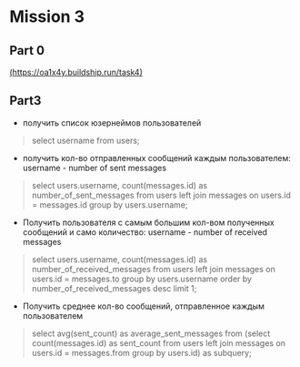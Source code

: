 # Mission 3

## Part 0

[(https://oa1x4y.buildship.run/task4)](https://drive.google.com/file/d/1feBLBhLcAuk2CHnC7CCcyk1eszn-b65m/view?usp=sharing)

## Part3

- получить список юзернеймов пользователей	 
> select username from users;

- получить кол-во отправленных сообщений каждым пользователем: username - number of sent messages 
> select users.username, count(messages.id) as number_of_sent_messages from users left join messages on users.id = messages.id group by users.username;

- Получить пользователя с самым большим кол-вом полученных сообщений и само количество: username - number of received messages 
> select users.username, count(messages.id) as number_of_received_messages from users left join messages on users.id = messages.to group by users.username order by number_of_received_messages desc limit 1;

- Получить среднее кол-во сообщений, отправленное каждым пользователем
> select avg(sent_count) as average_sent_messages from (select count(messages.id) as sent_count from users  left join messages on users.id = messages.from group by users.id) as subquery;
